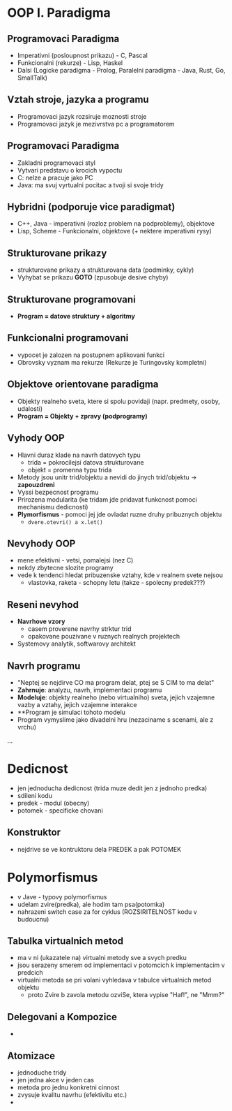 # OOP I. Paradigma

## Programovaci Paradigma
- Imperativni (posloupnost prikazu) - C, Pascal
- Funkcionalni (rekurze) - Lisp, Haskel
- Dalsi (Logicke paradigma - Prolog, Paralelni paradigma - Java, Rust, Go, SmallTalk)

## Vztah stroje, jazyka a programu
- Programovaci jazyk rozsiruje moznosti stroje
- Programovaci jazyk je mezivrstva pc a programatorem

## Programovaci Paradigma
- Zakladni programovaci styl
- Vytvari predstavu o krocich vypoctu
- C: nelze a pracuje jako PC
- Java: ma svuj vyrtualni pocitac a tvoji si svoje tridy

## Hybridni (podporuje vice paradigmat)
- C++, Java - imperativni (rozloz problem na podproblemy), objektove
- Lisp, Scheme - Funkcionalni, objektove (+ nektere imperativni rysy)

## Strukturovane prikazy
- strukturovane prikazy a strukturovana data (podminky, cykly)
- Vyhybat se prikazu **GOTO** (zpusobuje desive chyby)

## Strukturovane programovani
- **Program = datove struktury + algoritmy**

## Funkcionalni programovani
- vypocet je zalozen na postupnem aplikovani funkci
- Obrovsky vyznam ma rekurze (Rekurze je Turingovsky kompletni)


## Objektove orientovane paradigma
- Objekty realneho sveta, ktere si spolu povidaji (napr. predmety, osoby, udalosti)
- **Program = Objekty + zpravy (podprogramy)**

## Vyhody OOP
- Hlavni duraz klade na navrh datovych typu
    * trida = pokrocilejsi datova strukturovane
    * objekt = promenna typu trida
- Metody jsou unitr trid/objektu a nevidi do jinych trid/objektu -> **zapouzdreni**
- Vyssi bezpecnost programu
- Prirozena modularita (ke tridam jde pridavat funkcnost pomoci mechanismu dedicnosti)
- **Plymorfismus** - pomoci jej jde ovladat ruzne druhy pribuznych objektu
    * ```dvere.otevri() a x.let()```

## Nevyhody OOP
- mene efektivni - vetsi, pomalejsi (nez C)
- nekdy zbytecne slozite programy
- vede k tendenci hledat pribuzenske vztahy, kde v realnem svete nejsou
    * vlastovka, raketa - schopny letu (takze - spolecny predek???)

## Reseni nevyhod 
- **Navrhove vzory**
    * casem proverene navrhy strktur trid
    * opakovane pouzivane v ruznych realnych projektech
- Systemovy analytik, softwarovy architekt

## Navrh programu
- "Neptej se nejdirve CO ma program delat, ptej se S CIM to ma delat"
- **Zahrnuje**: analyzu, navrh, implementaci programu
- **Modeluje**: objekty realneho (nebo virtualniho) sveta, jejich vzajemne vazby a vztahy, jejich vzajemne interakce
- **Program je simulaci tohoto modelu
- Program vymyslime jako divadelni hru (nezaciname s scenami, ale z vrchu)

...

# Dedicnost
- jen jednoducha dedicnost (trida muze dedit jen z jednoho predka)
- sdileni kodu
- predek - modul (obecny)
- potomek - specificke chovani

## Konstruktor
- nejdrive se ve kontruktoru dela PREDEK a pak POTOMEK

# Polymorfismus
- v Jave - typovy polymorfismus
- udelam zvire(predka), ale hodim tam psa(potomka)
- nahrazeni switch case za for cyklus (ROZSIRITELNOST kodu v budoucnu)

## Tabulka virtualnich metod
- ma v ni (ukazatele na) virtualni metody sve a svych predku
- jsou serazeny smerem od implementaci v potomcich k implementacim v predcich
- virtualni metoda se pri volani vyhledava v tabulce virtualnich metod objektu
    - proto Zvire b zavola metodu ozviSe, ktera vypise "Haf!", ne "Mmm?"

## Delegovani a Kompozice
- 

## Atomizace
- jednoduche tridy
- jen jedna akce v jeden cas
- metoda pro jednu konkretni cinnost
- zvysuje kvalitu navrhu (efektivitu etc.)
- 

